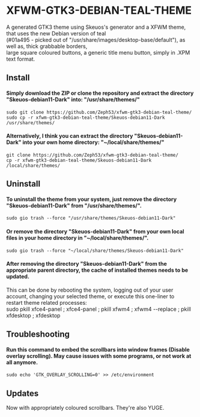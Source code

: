 # XFWM-GTK3-DEBIAN-TEAL-THEME  

A generated GTK3 theme using Skeuos's generator and a XFWM theme, that uses the new Debian version of teal  
(#01a495 - picked out of "/usr/share/images/desktop-base/default"), as well as, thick grabbable borders,  
large square coloured buttons, a generic title menu button, simply in .XPM text format.  


## Install  
#### Simply download the ZIP or clone the repository and extract the directory "Skeuos-debian11-Dark" into: "/usr/share/themes/"  
    sudo git clone https://github.com/Zeph53/xfwm-gtk3-debian-teal-theme/  
    sudo cp -r xfwm-gtk3-debian-teal-theme/Skeuos-debian11-Dark /usr/share/themes/  
#### Alternatively, I think you can extract the directory "Skeuos-debian11-Dark" into your own home directory: "~/local/share/themes/"  
    git clone https://github.com/Zeph53/xfwm-gtk3-debian-teal-theme/  
    cp -r xfwm-gtk3-debian-teal-theme/Skeuos-debian11-Dark /local/share/themes/  

## Uninstall  
#### To uninstall the theme from your system, just remove the directory "Skeuos-debian11-Dark" from "/usr/share/themes/".  
    sudo gio trash --force "/usr/share/themes/Skeuos-debian11-Dark"  
#### Or remove the directory "Skeuos-debian11-Dark" from your own local files in your home directory in "~/local/share/themes/".  
    sudo gio trash --force "~/local/share/themes/Skeuos-debian11-Dark"  

#### After removing the directory "Skeuos-debian11-Dark" from the appropriate parent directory, the cache of installed themes needs to be updated.  
This can be done by rebooting the system, logging out of your user account, changing your selected theme, or execute this one-liner to  
restart theme related processes:  
    sudo pkill xfce4-panel ; xfce4-panel ; pkill xfwm4 ; xfwm4 --replace ; pkill xfdesktop ; xfdesktop


## Troubleshooting  
#### Run this command to embed the scrollbars into window frames (Disable overlay scrolling). May cause issues with some programs, or not work at all anymore.  
    sudo echo 'GTK_OVERLAY_SCROLLING=0' >> /etc/environment  


## Updates  
Now with appropriately coloured scrollbars. They're also YUGE.  
